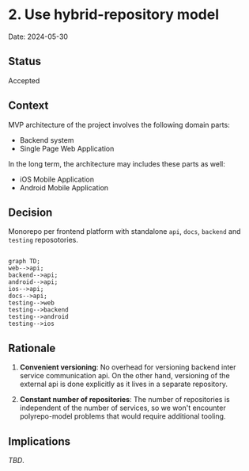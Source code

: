# 2. Use hybrid-repository model

Date: 2024-05-30

## Status

Accepted

## Context

MVP architecture of the project involves the following domain parts:

- Backend system
- Single Page Web Application

In the long term, the architecture may includes these parts as well:

- iOS Mobile Application
- Android Mobile Application

## Decision

Monorepo per frontend platform with standalone `api`, `docs`, `backend` and
`testing` reposotories.

```mermaid

graph TD;
web-->api;
backend-->api;
android-->api;
ios-->api;
docs-->api;
testing-->web
testing-->backend
testing-->android
testing-->ios

```

## Rationale

1. **Convenient versioning**: No overhead for versioning backend inter service
   communication api. On the other hand, versioning of the external api is done
   explicitly as it lives in a separate repository.

2. **Constant number of repositories**: The number of repositories is
   independent of the number of services, so we won't encounter polyrepo-model
   problems that would require additional tooling.

## Implications

_TBD_.
